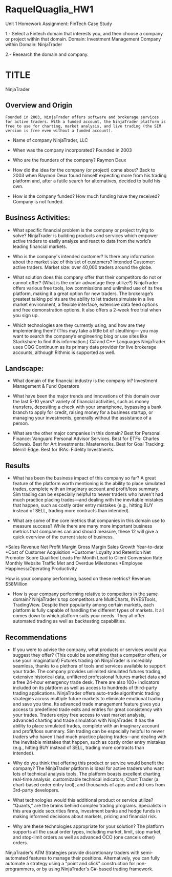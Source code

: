 # RaquelQuaglia_HW1
Unit 1 Homework Assignment: FinTech Case Study

1.- Select a Fintech domain that interests you, and then choose a company or project within that domain.
Domain: Investment Management
Company within Domain: NinjaTrader

2.- Research the domain and company.

# TITLE
NinjaTrader 

## Overview and Origin
	Founded in 2003, NinjaTrader offers software and brokerage services for active traders. With a funded account, the NinjaTrader platform is free to use for charting, market analysis, and live trading (the SIM version is free even without a funded account).

* Name of company
NinjaTrader,  LLC

* When was the company incorporated?
	Founded in 2003

* Who are the founders of the company?
	Raymon Deux

 * How did the idea for the company (or project) come about?
	Back to 2003 when Raymon Deux  found himself expecting more from his trading platform and, after a futile search for alternatives, decided to build his own.

* How is the company funded? How much funding have they received?
Company is not funded.

## Business Activities:

* What specific financial problem is the company or project trying to solve?
NinjaTrader is building products and services which empower active traders to easily analyze and react to data from the world’s leading financial markets.

* Who is the company's intended customer?  Is there any information about the market size of this set of customers?
	Intended Customer: active traders.
	Market size: over 40,000 traders around the globe.

* What solution does this company offer that their competitors do not or cannot offer? (What is the unfair advantage they utilize?)
	NinjaTrader offers various free tools, low commissions and unlimited use of its free platform, making it a great option for new traders. The brokerage’s greatest talking points are the ability to let traders simulate in a live market environment, a flexible interface, extensive data feed options and free demonstration options. It also offers a 2-week free trial when you sign up.


* Which technologies are they currently using, and how are they implementing them? (This may take a little bit of sleuthing–– you may want to search the company’s engineering blog or use sites like Stackshare to find this information.)
C# and C++ Languages
NinjaTrader uses CQG Continuum as its primary data provider for live brokerage accounts, although Rithmic is supported as well.

## Landscape:

* What domain of the financial industry is the company in?
	Investment Management & Fund Operators

* What have been the major trends and innovations of this domain over the last 5-10 years?
variety of financial activities, such as money transfers, depositing a check with your smartphone, bypassing a bank branch to apply for credit, raising money for a business startup, or managing your investments, generally without the assistance of a person.

* What are the other major companies in this domain?
	Best for Personal Finance: Vanguard Personal Advisor Services.
Best for ETFs: Charles Schwab.
Best for Art Investments: Masterworks.
Best for Goal Tracking: Merrill Edge.
Best for IRAs: Fidelity Investments.


## Results

* What has been the business impact of this company so far?
A great feature of the platform worth mentioning is the ability to place simulated trades, complete with an imaginary account and profit/loss summary. Sim trading can be especially helpful to newer traders who haven't had much practice placing trades—and dealing with the inevitable mistakes that happen, such as costly order entry mistakes (e.g., hitting BUY instead of SELL, trading more contracts than intended).

* What are some of the core metrics that companies in this domain use to measure success? 
While there are many more important business metrics that companies can and should measure, these 12 will give a quick overview of the current state of business.

*Sales Revenue
Net Profit Margin
Gross Margin
Sales Growth Year-to-date
*Cost of Customer Acquisition
*Customer Loyalty and Retention
Net Promoter Score
Qualified Leads Per Month
Lead to Client Conversion Rate
Monthly Website Traffic
Met and Overdue Milestones
*Employee Happiness/Operating Productivity

How is your company performing, based on these metrics?
Revenue: $58Million

* How is your company performing relative to competitors in the same domain?
NinjaTrader's top competitors are MultiCharts, INVESTools, TradingView. Despite their popularity among certain markets, each platform is fully capable of handling the different types of markets. It all comes down to which platform suits your needs. They all offer automated trading as well as backtesting capabilities.

## Recommendations

* If you were to advise the company, what products or services would you suggest they offer? (This could be something that a competitor offers, or use your imagination!)
	Futures trading on NinjaTrader is incredibly seamless, thanks to a plethora of tools and services available to support your trade. The company provides unlimited simulated futures trading, extensive historical data, unfiltered professional futures market data and a free 24-hour emergency trade desk. There are also 100+ indicators included on its platform as well as access to hundreds of third-party trading applications.
NinjaTrader offers auto-trade algorithmic trading strategies across multiple future markets to eliminate emotional trading and save you time. Its advanced trade management feature gives you access to predefined trade exits and entries for great consistency with your trades. Traders enjoy free access to vast market analysis, advanced charting and trade simulation with NinjaTrader. It has the ability to place simulated trades, complete with an imaginary account and profit/loss summary. Sim trading can be especially helpful to newer traders who haven't had much practice placing trades—and dealing with the inevitable mistakes that happen, such as costly order entry mistakes (e.g., hitting BUY instead of SELL, trading more contracts than intended).
 

* Why do you think that offering this product or service would benefit the company?
The NinjaTrader platform is ideal for active traders who want lots of technical analysis tools. The platform boasts excellent charting, real-time analysis, customizable technical indicators, Chart Trader (a chart-based order entry tool), and thousands of apps and add-ons from 3rd-party developers.


* What technologies would this additional product or service utilize?
“Quants,” are the brains behind complex trading programs. Specialists in this area guide securities firms, investment banks and hedge funds in making informed decisions about markets, pricing and financial risk.

* Why are these technologies appropriate for your solution?
The platform supports all the usual order types, including market, limit, stop market, and stop-limit orders as well as advanced OCO (one cancels other) orders.

NinjaTrader's ATM Strategies provide discretionary traders with semi-automated features to manage their positions. Alternatively, you can fully automate a strategy using a "point and click" construction for non-programmers, or by using NinjaTrader's C#-based trading framework.

